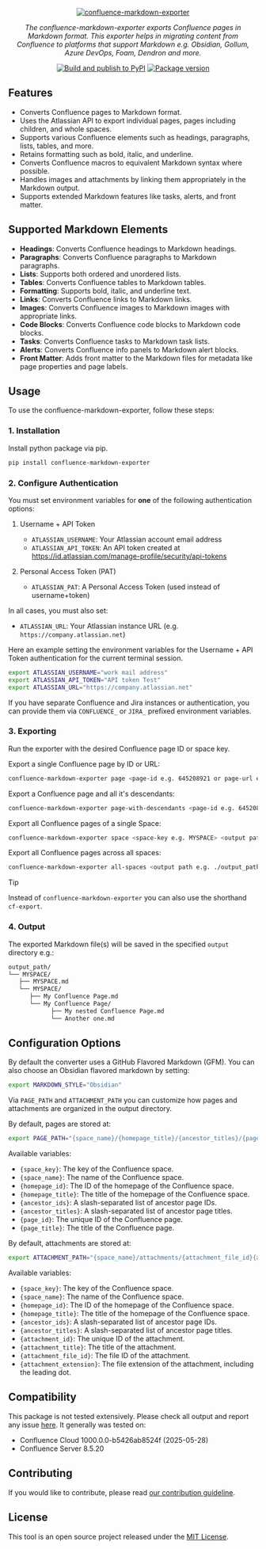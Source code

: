 <p align="center">
  <a href="https://github.com/Spenhouet/confluence-markdown-exporter"><img src="https://raw.githubusercontent.com/Spenhouet/confluence-markdown-exporter/b8caaba935eea7e7017b887c86a740cb7bf99708/logo.png" alt="confluence-markdown-exporter"></a>
</p>
<p align="center">
    <em>The confluence-markdown-exporter exports Confluence pages in Markdown format. This exporter helps in migrating content from Confluence to platforms that support Markdown e.g. Obsidian, Gollum, Azure DevOps, Foam, Dendron and more.</em>
</p>
<p align="center">
  <a href="https://github.com/Spenhouet/confluence-markdown-exporter/actions/workflows/publish.yml"><img src="https://github.com/Spenhouet/confluence-markdown-exporter/actions/workflows/publish.yml/badge.svg" alt="Build and publish to PyPI"></a>
  <a href="https://pypi.org/project/confluence-markdown-exporter" target="_blank">
    <img src="https://img.shields.io/pypi/v/confluence-markdown-exporter?color=%2334D058&label=PyPI%20package" alt="Package version">
   </a>
</p>

## Features

- Converts Confluence pages to Markdown format.
- Uses the Atlassian API to export individual pages, pages including children, and whole spaces.
- Supports various Confluence elements such as headings, paragraphs, lists, tables, and more.
- Retains formatting such as bold, italic, and underline.
- Converts Confluence macros to equivalent Markdown syntax where possible.
- Handles images and attachments by linking them appropriately in the Markdown output.
- Supports extended Markdown features like tasks, alerts, and front matter.

## Supported Markdown Elements

- **Headings**: Converts Confluence headings to Markdown headings.
- **Paragraphs**: Converts Confluence paragraphs to Markdown paragraphs.
- **Lists**: Supports both ordered and unordered lists.
- **Tables**: Converts Confluence tables to Markdown tables.
- **Formatting**: Supports bold, italic, and underline text.
- **Links**: Converts Confluence links to Markdown links.
- **Images**: Converts Confluence images to Markdown images with appropriate links.
- **Code Blocks**: Converts Confluence code blocks to Markdown code blocks.
- **Tasks**: Converts Confluence tasks to Markdown task lists.
- **Alerts**: Converts Confluence info panels to Markdown alert blocks.
- **Front Matter**: Adds front matter to the Markdown files for metadata like page properties and page labels.

## Usage

To use the confluence-markdown-exporter, follow these steps:

### 1. Installation

Install python package via pip.

```sh
pip install confluence-markdown-exporter
```

### 2. Configure Authentication

You must set environment variables for **one** of the following authentication options:

1. Username + API Token

   - `ATLASSIAN_USERNAME`: Your Atlassian account email address
   - `ATLASSIAN_API_TOKEN`: An API token created at  
      https://id.atlassian.com/manage-profile/security/api-tokens

2. Personal Access Token (PAT)

   - `ATLASSIAN_PAT`: A Personal Access Token (used instead of username+token)

In all cases, you must also set:

- `ATLASSIAN_URL`: Your Atlassian instance URL (e.g. `https://company.atlassian.net`)

Here an example setting the environment variables for the Username + API Token authentication for the current terminal session.

```sh
export ATLASSIAN_USERNAME="work mail address"
export ATLASSIAN_API_TOKEN="API token Test"
export ATLASSIAN_URL="https://company.atlassian.net"
```

If you have separate Confluence and Jira instances or authentication, you can provide them via `CONFLUENCE_` or `JIRA_` prefixed environment variables.

### 3. Exporting

Run the exporter with the desired Confluence page ID or space key.

Export a single Confluence page by ID or URL:

```sh
confluence-markdown-exporter page <page-id e.g. 645208921 or page-url e.g. https://company.atlassian.net/MySpace/My+Page+Title> <output path e.g. ./output_path/>
```

Export a Confluence page and all it's descendants:

```sh
confluence-markdown-exporter page-with-descendants <page-id e.g. 645208921 or page-url e.g. https://company.atlassian.net/MySpace/My+Page+Title> <output path e.g. ./output_path/>
```

Export all Confluence pages of a single Space:

```sh
confluence-markdown-exporter space <space-key e.g. MYSPACE> <output path e.g. ./output_path/>
```

Export all Confluence pages across all spaces:

```sh
confluence-markdown-exporter all-spaces <output path e.g. ./output_path/>
```

> [!TIP]
> Instead of `confluence-markdown-exporter` you can also use the shorthand `cf-export`.

### 4. Output

The exported Markdown file(s) will be saved in the specified `output` directory e.g.:

```sh
output_path/
└── MYSPACE/
   ├── MYSPACE.md
   └── MYSPACE/
      ├── My Confluence Page.md
      └── My Confluence Page/
            ├── My nested Confluence Page.md
            └── Another one.md
```

## Configuration Options

By default the converter uses a GitHub Flavored Markdown (GFM). You can also choose an Obsidian flavored markdown by setting:

```sh
export MARKDOWN_STYLE="Obsidian"
```

Via `PAGE_PATH` and `ATTACHMENT_PATH` you can customize how pages and attachments are organized in the output directory.

By default, pages are stored at:

```sh
export PAGE_PATH="{space_name}/{homepage_title}/{ancestor_titles}/{page_title}.md"
```

Available variables:

- `{space_key}`: The key of the Confluence space.
- `{space_name}`: The name of the Confluence space.
- `{homepage_id}`: The ID of the homepage of the Confluence space.
- `{homepage_title}`: The title of the homepage of the Confluence space.
- `{ancestor_ids}`: A slash-separated list of ancestor page IDs.
- `{ancestor_titles}`: A slash-separated list of ancestor page titles.
- `{page_id}`: The unique ID of the Confluence page.
- `{page_title}`: The title of the Confluence page.

By default, attachments are stored at:

```sh
export ATTACHMENT_PATH="{space_name}/attachments/{attachment_file_id}{attachment_extension}"
```

Available variables:

- `{space_key}`: The key of the Confluence space.
- `{space_name}`: The name of the Confluence space.
- `{homepage_id}`: The ID of the homepage of the Confluence space.
- `{homepage_title}`: The title of the homepage of the Confluence space.
- `{ancestor_ids}`: A slash-separated list of ancestor page IDs.
- `{ancestor_titles}`: A slash-separated list of ancestor page titles.
- `{attachment_id}`: The unique ID of the attachment.
- `{attachment_title}`: The title of the attachment.
- `{attachment_file_id}`: The file ID of the attachment.
- `{attachment_extension}`: The file extension of the attachment, including the leading dot.

## Compatibility

This package is not tested extensively. Please check all output and report any issue [here](https://github.com/Spenhouet/confluence-markdown-exporter/issues).
It generally was tested on:
- Confluence Cloud 1000.0.0-b5426ab8524f (2025-05-28)
- Confluence Server 8.5.20

## Contributing

If you would like to contribute, please read [our contribution guideline](CONTRIBUTING.md).

## License

This tool is an open source project released under the [MIT License](LICENSE).
